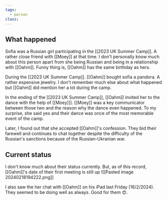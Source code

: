 ```yaml
---
tags:
  - person
class:
---
```

## What happened
Sofia was a Russian girl participating in the [[2023 UK Summer Camp]]. A rather close friend with [[Moey]] at that time. I don't personally know much about this person apart from she being Russian and being in a relationship with [[Oahm]]. Funny thing is, [[Oahm]] has the same birthday as hers.

During the [[2023 UK Summer Camp]]. [[Oahm]] bought sofia a pandora. A rather expensive jewelry. I don't remember much else about what happened but [[Oahm]] did mention her a lot during the camp.

In the ending of the [[2023 UK Summer Camp]], [[Oahm]] invited her to the dance with the help of [[Moey]]]. [[Moey]] was a key communicator between those two and the reason why the dance even happened. To my surprise, she said yes and their dance was once of the most memorable event of the camp.

Later, I found out that she accepted [[Oahm]]'s confession. They bid their farewell and continues to chat together despite the difficulty of the Russian's sanctions because of the Russian-Ukranian war.
## Current status
I don't know much about their status currently. But, as of this record, [[Oahm]]'s date of their first meeting is still up ![[Pasted image 20240218194222.png]]

I also saw the her chat with [[Oahm]] on his iPad last Friday (16/2/2024). They seemed to be doing well as always. Good for them 😍.
